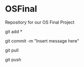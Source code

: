 # OSFinal
Repository for our OS Final Project

git add *

git commit -m "Insert message here"

git pull

git push
